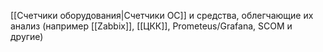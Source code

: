 
[[Счетчики оборудования|Счетчики ОС]] и средства, облегчающие их анализ (например [[Zabbix]], [[ЦКК]], Prometeus/Grafana, SCOM и другие)


